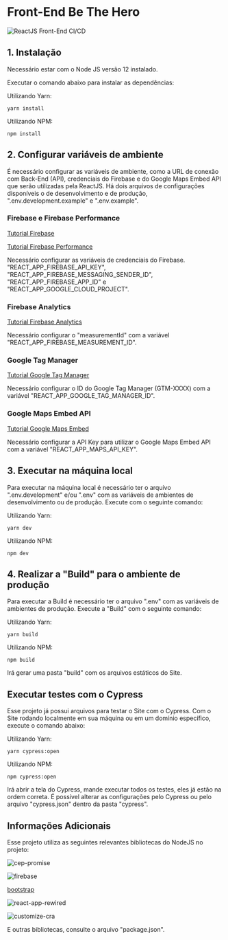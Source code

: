 # Front-End Be The Hero

![ReactJS Front-End CI/CD](https://github.com/NatanNMB15/semanaomnistack11/workflows/ReactJS%20Front-End%20CI/CD/badge.svg?branch=frontend)

## 1. Instalação

Necessário estar com o Node JS versão 12 instalado.

Executar o comando abaixo para instalar as dependências:

Utilizando Yarn:

```
yarn install
```

Utilizando NPM:

```
npm install
```

## 2. Configurar variáveis de ambiente

É necessário configurar as variáveis de ambiente, como a URL de conexão com Back-End (API), credenciais do Firebase e do Google Maps Embed API que serão utilizadas pela ReactJS. Há dois arquivos de configurações disponíveis o de desenvolvimento e de produção, ".env.development.example" e ".env.example".

### Firebase e Firebase Performance

<a href="https://firebase.google.com/docs/web/setup?hl=pt-br#aplicativos-node.js" target="_blank">Tutorial Firebase</a>

<a href="https://firebase.google.com/docs/perf-mon/get-started-web" target="_blank">Tutorial Firebase Performance</a>

Necessário configurar as variáveis de credenciais do Firebase. "REACT_APP_FIREBASE_API_KEY", "REACT_APP_FIREBASE_MESSAGING_SENDER_ID", "REACT_APP_FIREBASE_APP_ID" e "REACT_APP_GOOGLE_CLOUD_PROJECT".

### Firebase Analytics

<a href="https://firebase.google.com/docs/analytics/get-started?platform=web" target="_blank">Tutorial Firebase Analytics</a>

Necessário configurar o "measurementId" com a variável "REACT_APP_FIREBASE_MEASUREMENT_ID".

### Google Tag Manager

<a href="https://support.google.com/tagmanager/answer/6103696?hl=en" target="_blank">Tutorial Google Tag Manager</a>

Necessário configurar o ID do Google Tag Manager (GTM-XXXX) com a variável "REACT_APP_GOOGLE_TAG_MANAGER_ID".

### Google Maps Embed API

<a href="https://developers.google.com/maps/documentation/embed/get-api-key" target="_blank">Tutorial Google Maps Embed</a>

Necessário configurar a API Key para utilizar o Google Maps Embed API com a variável "REACT_APP_MAPS_API_KEY".

## 3. Executar na máquina local

Para executar na máquina local é necessário ter o arquivo ".env.development" e/ou ".env" com as variáveis de ambientes de desenvolvimento ou de produção. Execute com o seguinte comando:

Utilizando Yarn:

```
yarn dev
```

Utilizando NPM:

```
npm dev
```

## 4. Realizar a "Build" para o ambiente de produção

Para executar a Build é necessário ter o arquivo ".env" com as variáveis de ambientes de produção. Execute a "Build" com o seguinte comando:

Utilizando Yarn:

```
yarn build
```

Utilizando NPM:

```
npm build
```

Irá gerar uma pasta "build" com os arquivos estáticos do Site.

## Executar testes com o Cypress

Esse projeto já possui arquivos para testar o Site com o Cypress. Com o Site rodando localmente em sua máquina ou em um domínio específico, execute o comando abaixo:

Utilizando Yarn:

```
yarn cypress:open
```

Utilizando NPM:

```
npm cypress:open
```

Irá abrir a tela do Cypress, mande executar todos os testes, eles já estão na ordem correta. É possível alterar as configurações pelo Cypress ou pelo arquivo "cypress.json" dentro da pasta "cypress".

## Informações Adicionais

Esse projeto utiliza as seguintes relevantes bibliotecas do NodeJS no projeto:

![cep-promise](https://github.com/filipedeschamps/cep-promise)

![firebase](https://github.com/firebase/firebase-js-sdk)

<a href="https://getbootstrap.com/docs/4.0/getting-started/download/#npm" target="_blank">bootstrap</a>

![react-app-rewired](https://github.com/timarney/react-app-rewired)

![customize-cra](https://github.com/arackaf/customize-cra)

E outras bibliotecas, consulte o arquivo "package.json".
